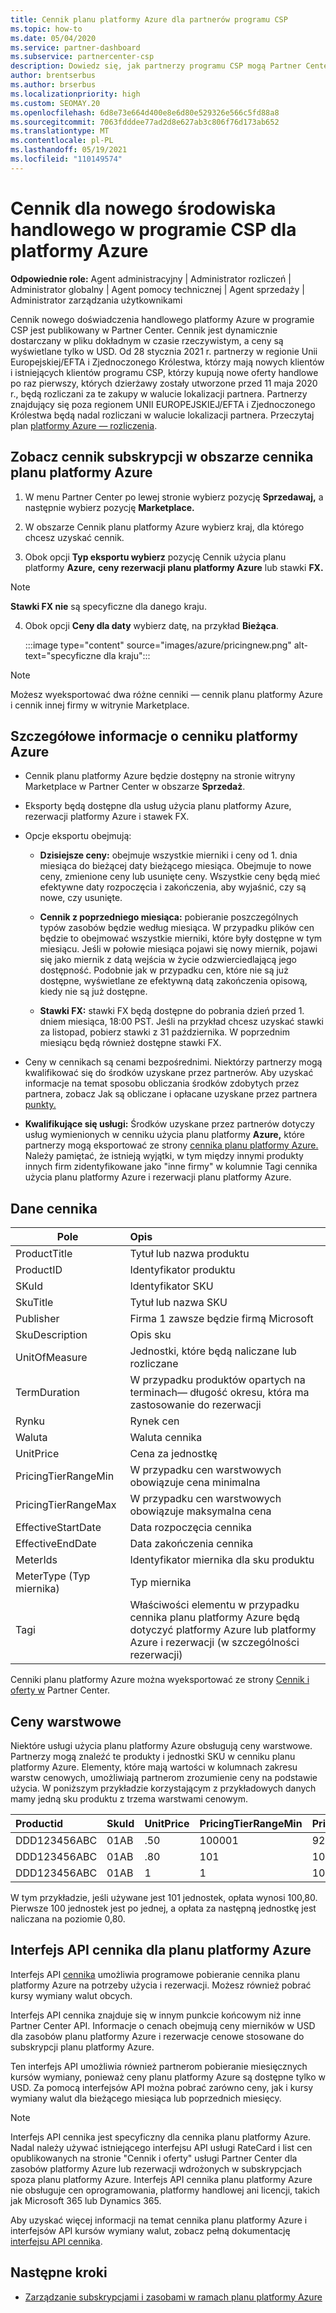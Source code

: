 ```yaml
---
title: Cennik planu platformy Azure dla partnerów programu CSP
ms.topic: how-to
ms.date: 05/04/2020
ms.service: partner-dashboard
ms.subservice: partnercenter-csp
description: Dowiedz się, jak partnerzy programu CSP mogą Partner Center, aby wyświetlić cennik subskrypcji w ramach planu platformy Azure.
author: brentserbus
ms.author: brserbus
ms.localizationpriority: high
ms.custom: SEOMAY.20
ms.openlocfilehash: 6d8e73e664d400e8e6d80e529326e566c5fd88a8
ms.sourcegitcommit: 7063fdddee77ad2d8e627ab3c806f76d173ab652
ms.translationtype: MT
ms.contentlocale: pl-PL
ms.lasthandoff: 05/19/2021
ms.locfileid: "110149574"
---
```

# <a name="price-list-for-the-new-commerce-experience-in-csp-for-azure"></a>Cennik dla nowego środowiska handlowego w programie CSP dla platformy Azure

**Odpowiednie role:** Agent administracyjny | Administrator rozliczeń | Administrator globalny | Agent pomocy technicznej | Agent sprzedaży | Administrator zarządzania użytkownikami

Cennik nowego doświadczenia handlowego platformy Azure w programie CSP jest publikowany w Partner Center. Cennik jest dynamicznie dostarczany w pliku dokładnym w czasie rzeczywistym, a ceny są wyświetlane tylko w USD. Od 28 stycznia 2021 r. partnerzy w regionie Unii Europejskiej/EFTA i Zjednoczonego Królestwa, którzy mają nowych klientów i istniejących klientów programu CSP, którzy kupują nowe oferty handlowe po raz pierwszy, których dzierżawy zostały utworzone przed 11 maja 2020 r., będą rozliczani za te zakupy w walucie lokalizacji partnera.  Partnerzy znajdujący się poza regionem UNII EUROPEJSKIEJ/EFTA i Zjednoczonego Królestwa będą nadal rozliczani w walucie lokalizacji partnera. Przeczytaj plan [platformy Azure — rozliczenia](azure-plan-billing.md).

## <a name="see-pricing-for-subscriptions-under-the-azure-plan-pricing"></a>Zobacz cennik subskrypcji w obszarze cennika planu platformy Azure

1. W menu Partner Center po lewej stronie wybierz pozycję **Sprzedawaj,** a następnie wybierz pozycję **Marketplace.**

2. W obszarze Cennik planu platformy Azure wybierz kraj, dla którego chcesz uzyskać cennik.

3. Obok opcji **Typ eksportu wybierz** pozycję Cennik użycia planu platformy **Azure,** **ceny rezerwacji planu platformy Azure** lub stawki **FX.** 

>[!NOTE] 
>**Stawki FX nie** są specyficzne dla danego kraju.

4. Obok opcji **Ceny dla daty** wybierz datę, na przykład **Bieżąca**.

   :::image type="content" source="images/azure/pricingnew.png" alt-text="specyficzne dla kraju":::

>[!NOTE] 
>Możesz wyeksportować dwa różne cenniki — cennik planu platformy Azure i cennik innej firmy w witrynie Marketplace.

## <a name="azure-price-list-specifics"></a>Szczegółowe informacje o cenniku platformy Azure

- Cennik planu platformy Azure będzie dostępny na stronie witryny Marketplace w Partner Center w obszarze **Sprzedaż**.

- Eksporty będą dostępne dla usług użycia planu platformy Azure, rezerwacji platformy Azure i stawek FX.

- Opcje eksportu obejmują:

  - **Dzisiejsze ceny:** obejmuje wszystkie mierniki i ceny od 1. dnia miesiąca do bieżącej daty bieżącego miesiąca. Obejmuje to nowe ceny, zmienione ceny lub usunięte ceny. Wszystkie ceny będą mieć efektywne daty rozpoczęcia i zakończenia, aby wyjaśnić, czy są nowe, czy usunięte.

  - **Cennik z poprzedniego miesiąca:** pobieranie poszczególnych typów zasobów będzie według miesiąca. W przypadku plików cen będzie to obejmować wszystkie mierniki, które były dostępne w tym miesiącu. Jeśli w połowie miesiąca pojawi się nowy miernik, pojawi się jako miernik z datą wejścia w życie odzwierciedlającą jego dostępność. Podobnie jak w przypadku cen, które nie są już dostępne, wyświetlane ze efektywną datą zakończenia opisową, kiedy nie są już dostępne.

  - **Stawki FX:** stawki FX będą dostępne do pobrania dzień przed 1. dniem miesiąca, 18:00 PST. Jeśli na przykład chcesz uzyskać stawki za listopad, pobierz stawki z 31 października. W poprzednim miesiącu będą również dostępne stawki FX.

- Ceny w cennikach są cenami bezpośrednimi. Niektórzy partnerzy mogą kwalifikować się do środków uzyskane przez partnerów. Aby uzyskać informacje na temat sposobu obliczania środków zdobytych przez partnera, zobacz Jak są obliczane i opłacane uzyskane przez partnera [punkty.](partner-earned-credit-explanation.md)

- **Kwalifikujące się usługi:** Środków uzyskane przez partnerów dotyczy usług wymienionych w cenniku użycia planu platformy **Azure,** które partnerzy mogą eksportować ze strony [cennika planu platformy Azure.](https://partner.microsoft.com/commerce/sales) Należy pamiętać, że istnieją wyjątki, w tym między innymi produkty innych firm zidentyfikowane jako "inne firmy" w kolumnie Tagi cennika użycia planu platformy Azure i rezerwacji planu platformy Azure.

## <a name="price-list-data"></a>Dane cennika

|**Pole**   |**Opis**   |
|--------------------------|:---------------------------|
|ProductTitle  |Tytuł lub nazwa produktu|
|ProductID   |Identyfikator produktu|
|SKuId|Identyfikator SKU|
|SkuTitle|Tytuł lub nazwa SKU|
|Publisher|Firma 1 zawsze będzie firmą Microsoft|
|SkuDescription|Opis sku|
|UnitOfMeasure|Jednostki, które będą naliczane lub rozliczane|
|TermDuration|W przypadku produktów opartych na terminach— długość okresu, która ma zastosowanie do rezerwacji|
|Rynku|Rynek cen|
|Waluta|Waluta cennika|
|UnitPrice|Cena za jednostkę|
|PricingTierRangeMin|W przypadku cen warstwowych obowiązuje cena minimalna|
|PricingTierRangeMax|W przypadku cen warstwowych obowiązuje maksymalna cena|
|EffectiveStartDate|Data rozpoczęcia cennika|
|EffectiveEndDate|Data zakończenia cennika|
|MeterIds|Identyfikator miernika dla sku produktu|
|MeterType (Typ miernika)|Typ miernika|
|Tagi|Właściwości elementu w przypadku cennika planu platformy Azure będą dotyczyć platformy Azure lub platformy Azure i rezerwacji (w szczególności rezerwacji)|

Cenniki planu platformy Azure można wyeksportować ze strony [Cennik i oferty w](https://partner.microsoft.com/dashboard/sell/pricingandoffers) Partner Center.

## <a name="tiered-pricing"></a>Ceny warstwowe

Niektóre usługi użycia planu platformy Azure obsługują ceny warstwowe. Partnerzy mogą znaleźć te produkty i jednostki SKU w cenniku planu platformy Azure. Elementy, które mają wartości w kolumnach zakresu warstw cenowych, umożliwiają partnerom zrozumienie ceny na podstawie użycia. W poniższym przykładzie korzystającym z przykładowych danych mamy jedną sku produktu z trzema warstwami cenowym.

|**Productid**   |**SkuId**   |**UnitPrice**   |**PricingTierRangeMin**   |**PricingTierRangeMax**   |
|:---------------|:-----------|:---------------|:-------------------------|:-------------------------|
|DDD123456ABC|01AB|.50|100001|9223372036854780000|
|DDD123456ABC|01AB|.80|101|100000|
|DDD123456ABC|01AB|1|1|100|

W tym przykładzie, jeśli używane jest 101 jednostek, opłata wynosi 100,80. Pierwsze 100 jednostek jest po jednej, a opłata za następną jednostkę jest naliczana na poziomie 0,80.

## <a name="pricing-api-for-azure-plan"></a>Interfejs API cennika dla planu platformy Azure

Interfejs API [cennika](/partner/develop/pricing) umożliwia programowe pobieranie cennika planu platformy Azure na potrzeby użycia i rezerwacji. Możesz również pobrać kursy wymiany walut obcych.

Interfejs API cennika znajduje się w innym punkcie końcowym niż inne Partner Center API. Informacje o cenach obejmują ceny mierników w USD dla zasobów planu platformy Azure i rezerwacje cenowe stosowane do subskrypcji planu platformy Azure.

Ten interfejs API umożliwia również partnerom pobieranie miesięcznych kursów wymiany, ponieważ ceny planu platformy Azure są dostępne tylko w USD. Za pomocą interfejsów API można pobrać zarówno ceny, jak i kursy wymiany walut dla bieżącego miesiąca lub poprzednich miesięcy.

>[!NOTE]
> Interfejs API cennika jest specyficzny dla cennika planu platformy Azure. Nadal należy używać istniejącego interfejsu API usługi RateCard i list cen opublikowanych na stronie "Cennik i oferty" usługi Partner Center dla zasobów platformy Azure lub rezerwacji wdrożonych w subskrypcjach spoza planu platformy Azure. Interfejs API cennika planu platformy Azure nie obsługuje cen oprogramowania, platformy handlowej ani licencji, takich jak Microsoft 365 lub Dynamics 365.

Aby uzyskać więcej informacji na temat cennika planu platformy Azure i interfejsów API kursów wymiany walut, zobacz pełną dokumentację [interfejsu API cennika](/partner/develop/pricing).

## <a name="next-steps"></a>Następne kroki

- [Zarządzanie subskrypcjami i zasobami w ramach planu platformy Azure](azure-plan-manage.md)
